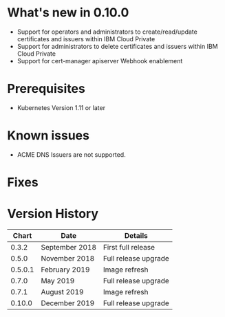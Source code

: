 # What's new in 0.10.0
* Support for operators and administrators to create/read/update certificates and issuers within IBM Cloud Private
* Support for administrators to delete certificates and issuers within IBM Cloud Private
* Support for cert-manager apiserver Webhook enablement

# Prerequisites
* Kubernetes Version 1.11 or later

# Known issues
* ACME DNS Issuers are not supported.

# Fixes

# Version History
| Chart   | Date               | Details                           |
| ------- | ------------------ | --------------------------------- |
| 0.3.2   | September 2018     | First full release                |
| 0.5.0   | November 2018      | Full release upgrade              |
| 0.5.0.1 | February 2019      | Image refresh                     |
| 0.7.0   | May 2019           | Full release upgrade              |
| 0.7.1   | August 2019        | Image refresh                     |
| 0.10.0  | December 2019      | Full release upgrade              |
